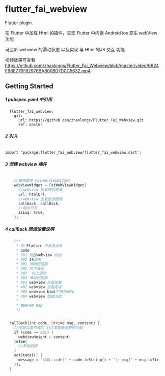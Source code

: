 # flutter_fai_webview

 Flutter plugin.
 
 在 Flutter 中加载 Html 的插件，实现 Flutter 中内嵌 Android ios 原生 webView 功能
 
 可监听 webview 的滑动状态 以及实现 与 Html 的JS 交互 功能
 
 视频效果可查看 https://github.com/zhaolongs/Flutter_Fai_Webview/blob/master/video/6624F96E776F82976BA800BD7D0C5632.mp4


## Getting Started

##### 1 pubspec.yaml 中引用

```
  flutter_fai_webview:
    git:
      url: https://github.com/zhaolongs/Flutter_Fai_Webview.git
      ref: master
```

##### 2 引入 

```

import 'package:flutter_fai_webview/flutter_fai_webview.dart';

```

##### 3 创建 webview 插件

```dart

    //使用插件 FaiWebViewWidget
    webViewWidget = FaiWebViewWidget(
      //webview 加载网页链接
      url: htmlUrl,
      //webview 加载信息回调
      callback: callBack,
      //输出日志
      isLog: true,
    );

```

##### 4 callBack 回调设置说明


```java
	/**
	 * 向 Flutter 中发送消息
	 * code
	 * 201 测量webview 成功
	 * 202 JS调用
	 * 301 滑动到顶部
	 * 302 向下滑动
	 * 303	向上滑动
	 * 304 滑动到底部
	 * 401 webview 开始加载
	 * 402 webview 加载完成
	 * 403 webview html中日志输出
	 * 404 webview 加载出错
	 *
	 * @param map
	 */
```

```dart

  callBack(int code, String msg, content) {
    //加载页面完成后 对页面重新测量的回调
    if (code == 201) {
      webViewHeight = content;
    }else{
      //其他回调
    }
    setState(() {
      message = "回调：code[" + code.toString() + "]; msg[" + msg.toString() + "]";
    });
  }
```
